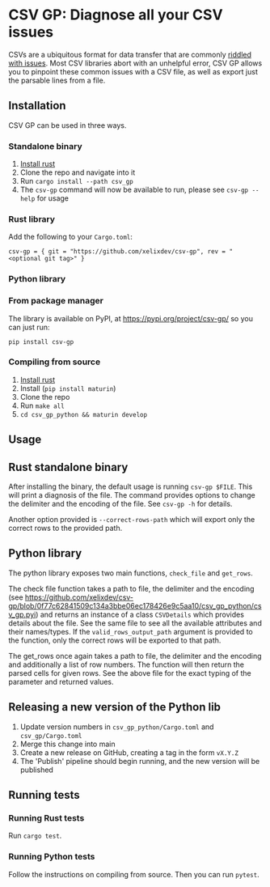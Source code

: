 # CSV GP: Diagnose all your CSV issues

CSVs are a ubiquitous format for data transfer that are commonly [riddled with issues](https://donatstudios.com/Falsehoods-Programmers-Believe-About-CSVs). Most CSV libraries abort with an unhelpful error, CSV GP allows you to pinpoint these common issues with a CSV file, as well as export just the parsable lines from a file.

## Installation

CSV GP can be used in three ways.

### Standalone binary

1. [Install rust](https://www.rust-lang.org/tools/install)
2. Clone the repo and navigate into it
3. Run `cargo install --path csv_gp`
4. The `csv-gp` command will now be available to run, please see `csv-gp --help` for usage

### Rust library

Add the following to your `Cargo.toml`:

`csv-gp = { git = "https://github.com/xelixdev/csv-gp", rev = "<optional git tag>" }`

### Python library

### From package manager

The library is available on PyPI, at https://pypi.org/project/csv-gp/ so you can just run:

`pip install csv-gp`

### Compiling from source

1. [Install rust](https://www.rust-lang.org/tools/install)
2. Install (`pip install maturin`)
3. Clone the repo
4. Run `make all`
5. `cd csv_gp_python && maturin develop`

## Usage

## Rust standalone binary

After installing the binary, the default usage is running `csv-gp $FILE`. This will print a diagnosis of the file. The command provides options to change the delimiter and the encoding of the file. See `csv-gp -h` for details.

Another option provided is `--correct-rows-path` which will export only the correct rows to the provided path.

## Python library

The python library exposes two main functions, `check_file` and `get_rows`.

The check file function takes a path to file, the delimiter and the encoding (see https://github.com/xelixdev/csv-gp/blob/0f77c62841509c134a3bbe06ec178426e9c5aa10/csv_gp_python/csv_gp.pyi) and returns an instance of a class `CSVDetails` which provides details about the file. See the same file to see all the available attributes and their names/types.
If the `valid_rows_output_path` argument is provided to the function, only the correct rows will be exported to that path.

The get_rows once again takes a path to file, the delimiter and the encoding and additionally a list of row numbers. The function will then return the parsed cells for given rows. See the above file for the exact typing of the parameter and returned values.

## Releasing a new version of the Python lib

1. Update version numbers in `csv_gp_python/Cargo.toml` and `csv_gp/Cargo.toml`
2. Merge this change into main
3. Create a new release on GitHub, creating a tag in the form `vX.Y.Z`
4. The 'Publish' pipeline should begin running, and the new version will be published

## Running tests

### Running Rust tests

Run `cargo test`.

### Running Python tests

Follow the instructions on compiling from source. Then you can run `pytest`.
